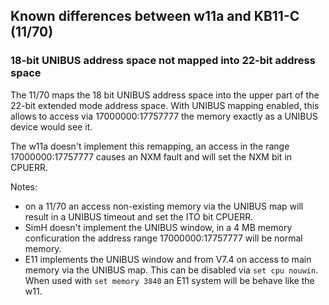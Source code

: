 ## Known differences between w11a and KB11-C (11/70)

### 18-bit UNIBUS address space not mapped into 22-bit address space

The 11/70 maps the 18 bit UNIBUS address space into the upper part of
the 22-bit extended mode address space. With UNIBUS mapping enabled, this
allows to access via 17000000:17757777 the memory exactly as a UNIBUS
device would see it.

The w11a doesn't implement this remapping, an access in the range
17000000:17757777 causes an NXM fault and will set the NXM bit in CPUERR.

Notes:
- on a 11/70 an access non-existing memory via the UNIBUS map will result
  in a UNIBUS timeout and set the ITO bit CPUERR.
- SimH doesn't implement the UNIBUS window, in a 4 MB memory conficuration
  the address range 17000000:17757777 will be normal memory.
- E11 implements the UNIBUS window and from V7.4 on access to main memory
  via the UNIBUS map. This can be disabled via `set cpu nouwin`. When used
  with `set memory 3840` an E11 system will be behave like the w11.
